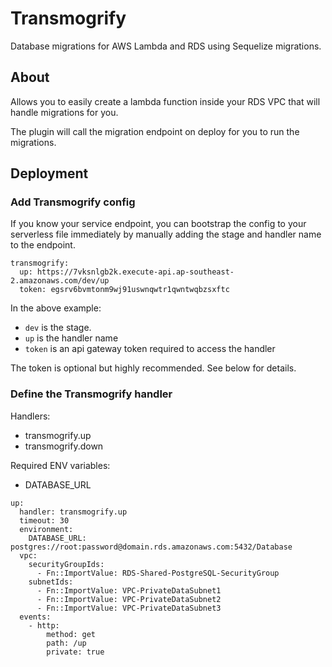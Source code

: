 # Transmogrify

Database migrations for AWS Lambda and RDS using Sequelize migrations.

## About

Allows you to easily create a lambda function inside your RDS VPC that will handle migrations for you.

The plugin will call the migration endpoint on deploy for you to run the migrations.


## Deployment

### Add Transmogrify config

If you know your service endpoint, you can bootstrap the config to your serverless file immediately by manually adding the stage and handler name to the endpoint.

```
transmogrify:
  up: https://7vksnlgb2k.execute-api.ap-southeast-2.amazonaws.com/dev/up
  token: egsrv6bvmtonm9wj91uswnqwtr1qwntwqbzsxftc  
```

In the above example:

- `dev` is the stage.
- `up` is the handler name
- `token` is an api gateway token required to access the handler

The token is optional but highly recommended. See below for details.

### Define the Transmogrify handler

Handlers:

- transmogrify.up
- transmogrify.down

Required ENV variables:

- DATABASE_URL


```
up:
  handler: transmogrify.up
  timeout: 30
  environment:
    DATABASE_URL: postgres://root:password@domain.rds.amazonaws.com:5432/Database
  vpc:
    securityGroupIds:
      - Fn::ImportValue: RDS-Shared-PostgreSQL-SecurityGroup
    subnetIds:
      - Fn::ImportValue: VPC-PrivateDataSubnet1
      - Fn::ImportValue: VPC-PrivateDataSubnet2
      - Fn::ImportValue: VPC-PrivateDataSubnet3
  events:
    - http:
        method: get
        path: /up
        private: true
```
